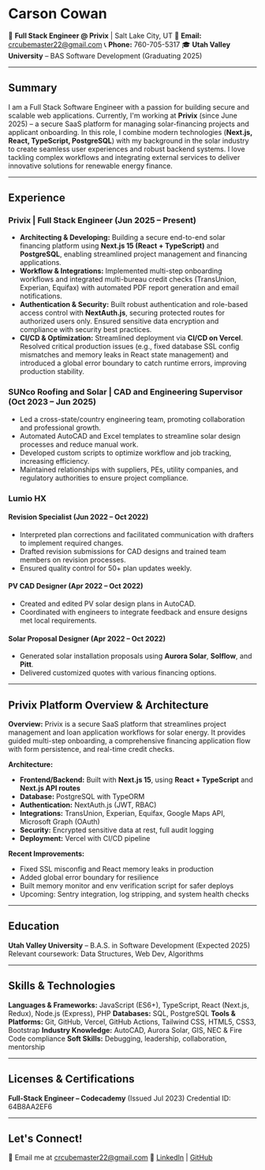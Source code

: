 # Carson Cowan

🚀 **Full Stack Engineer @ Privix** | Salt Lake City, UT
📧 **Email:** [crcubemaster22@gmail.com](mailto:crcubemaster22@gmail.com)
📞 **Phone:** 760-705-5317
🎓 **Utah Valley University** – BAS Software Development (Graduating 2025)

---

## Summary

I am a Full Stack Software Engineer with a passion for building secure and scalable web applications. Currently, I'm working at **Privix** (since June 2025) – a secure SaaS platform for managing solar-financing projects and applicant onboarding. In this role, I combine modern technologies (**Next.js, React, TypeScript, PostgreSQL**) with my background in the solar industry to create seamless user experiences and robust backend systems. I love tackling complex workflows and integrating external services to deliver innovative solutions for renewable energy finance.

---

## Experience

### Privix | Full Stack Engineer (Jun 2025 – Present)

* **Architecting & Developing:** Building a secure end-to-end solar financing platform using **Next.js 15 (React + TypeScript)** and **PostgreSQL**, enabling streamlined project management and financing applications.
* **Workflow & Integrations:** Implemented multi-step onboarding workflows and integrated multi-bureau credit checks (TransUnion, Experian, Equifax) with automated PDF report generation and email notifications.
* **Authentication & Security:** Built robust authentication and role-based access control with **NextAuth.js**, securing protected routes for authorized users only. Ensured sensitive data encryption and compliance with security best practices.
* **CI/CD & Optimization:** Streamlined deployment via **CI/CD on Vercel**. Resolved critical production issues (e.g., fixed database SSL config mismatches and memory leaks in React state management) and introduced a global error boundary to catch runtime errors, improving production stability.

### SUNco Roofing and Solar | CAD and Engineering Supervisor (Oct 2023 – Jun 2025)

* Led a cross-state/country engineering team, promoting collaboration and professional growth.
* Automated AutoCAD and Excel templates to streamline solar design processes and reduce manual work.
* Developed custom scripts to optimize workflow and job tracking, increasing efficiency.
* Maintained relationships with suppliers, PEs, utility companies, and regulatory authorities to ensure project compliance.

### Lumio HX

#### Revision Specialist (Jun 2022 – Oct 2022)

* Interpreted plan corrections and facilitated communication with drafters to implement required changes.
* Drafted revision submissions for CAD designs and trained team members on revision processes.
* Ensured quality control for 50+ plan updates weekly.

#### PV CAD Designer (Apr 2022 – Oct 2022)

* Created and edited PV solar design plans in AutoCAD.
* Coordinated with engineers to integrate feedback and ensure designs met local requirements.

#### Solar Proposal Designer (Apr 2022 – Oct 2022)

* Generated solar installation proposals using **Aurora Solar**, **Solflow**, and **Pitt**.
* Delivered customized quotes with various financing options.

---

## Privix Platform Overview & Architecture

**Overview:** Privix is a secure SaaS platform that streamlines project management and loan application workflows for solar energy. It provides guided multi-step onboarding, a comprehensive financing application flow with form persistence, and real-time credit checks.

**Architecture:**

* **Frontend/Backend:** Built with **Next.js 15**, using **React + TypeScript** and **Next.js API routes**
* **Database:** PostgreSQL with TypeORM
* **Authentication:** NextAuth.js (JWT, RBAC)
* **Integrations:** TransUnion, Experian, Equifax, Google Maps API, Microsoft Graph (OAuth)
* **Security:** Encrypted sensitive data at rest, full audit logging
* **Deployment:** Vercel with CI/CD pipeline

**Recent Improvements:**

* Fixed SSL misconfig and React memory leaks in production
* Added global error boundary for resilience
* Built memory monitor and env verification script for safer deploys
* Upcoming: Sentry integration, log stripping, and system health checks

---

## Education

**Utah Valley University** – B.A.S. in Software Development (Expected 2025)
Relevant coursework: Data Structures, Web Dev, Algorithms

---

## Skills & Technologies

**Languages & Frameworks:** JavaScript (ES6+), TypeScript, React (Next.js, Redux), Node.js (Express), PHP
**Databases:** SQL, PostgreSQL
**Tools & Platforms:** Git, GitHub, Vercel, GitHub Actions, Tailwind CSS, HTML5, CSS3, Bootstrap
**Industry Knowledge:** AutoCAD, Aurora Solar, GIS, NEC & Fire Code compliance
**Soft Skills:** Debugging, leadership, collaboration, mentorship

---

## Licenses & Certifications

**Full-Stack Engineer – Codecademy** (Issued Jul 2023)
Credential ID: 64B8AA2EF6

---

## Let's Connect!

📧 Email me at [crcubemaster22@gmail.com](mailto:crcubemaster22@gmail.com)
🔗 [LinkedIn](https://www.linkedin.com/in/carson-cowan-478153163) | [GitHub](https://github.com/CarsonCowan22)
